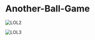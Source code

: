 # Another-Ball-Game

![LOL2](https://user-images.githubusercontent.com/80642627/180876671-ae32a861-75f7-4fa0-ab08-29bf601daae9.JPG)

![LOL3](https://user-images.githubusercontent.com/80642627/180876744-34443738-8ece-4ae2-b78a-c297fa0e60cc.JPG)
